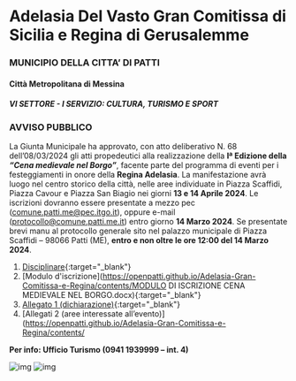 # Adelasia Del Vasto Gran Comitissa di Sicilia e Regina di Gerusalemme

### MUNICIPIO DELLA CITTA’ DI PATTI
#### Città Metropolitana di Messina
##### VI SETTORE - I SERVIZIO: CULTURA, TURISMO E SPORT
### AVVISO PUBBLICO
La Giunta Municipale ha approvato, con atto deliberativo N. 68 dell’08/03/2024 gli atti propedeutici alla realizzazione della **Iª Edizione della *“Cena medievale nel Borgo”***, facente parte del programma di eventi per i festeggiamenti in onore della **Regina Adelasia**. La manifestazione avrà luogo nel centro storico della città, nelle aree individuate in Piazza Scaffidi, Piazza Cavour e Piazza San Biagio nei giorni **13 e 14 Aprile 2024**.
Le iscrizioni dovranno essere presentate a mezzo pec ([comune.patti.me@pec.itgo.it](mailto:comune.patti.me@pec.itgo.it)), oppure e-mail ([protocollo@comune.patti.me.it](mailto:protocollo@comune.patti.me.it)) entro giorno **14 Marzo 2024**. Se presentate brevi manu al protocollo generale sito nel palazzo municipale di Piazza Scaffidi – 98066 Patti (ME), **entro e non oltre le ore 12:00 del 14 Marzo 2024**.

1) [Disciplinare](https://openpatti.github.io/Adelasia-Gran-Comitissa-e-Regina/contents/DISCIPLINARE.PDF){:target="_blank"}   
2) [Modulo d'iscrizione](https://openpatti.github.io/Adelasia-Gran-Comitissa-e-Regina/contents/MODULO DI ISCRIZIONE CENA MEDIEVALE NEL BORGO.docx){:target="_blank"}  
3) [Allegato 1 (dichiarazione)](https://openpatti.github.io/Adelasia-Gran-Comitissa-e-Regina/contents/ALLEGATO_1.docx){:target="_blank"}  
4) [Allegati 2 (aree interessate all’evento)](https://openpatti.github.io/Adelasia-Gran-Comitissa-e-Regina/contents/

**Per info: Ufficio Turismo (0941 1939999 – int. 4)**  

![img](https://openpatti.github.io/Adelasia-Gran-Comitissa-e-Regina/contents/area_cavour.jpeg) ![img](https://openpatti.github.io/Adelasia-Gran-Comitissa-e-Regina/contents/area_san_biagio.jpeg) 

